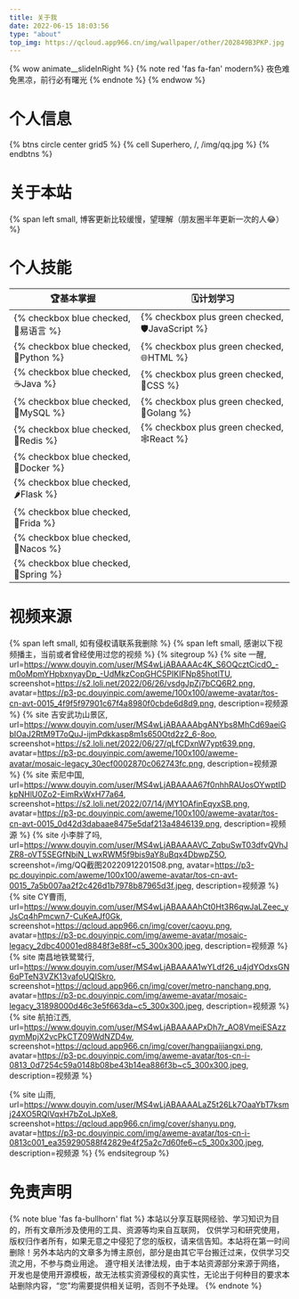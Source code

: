 ```yaml
---
title: 关于我
date: 2022-06-15 18:03:56
type: "about"
top_img: https://qcloud.app966.cn/img/wallpaper/other/202849B3PKP.jpg
---
```


{% wow animate__slideInRight %}
{% note red 'fas fa-fan' modern%}
夜色难免黑凉，前行必有曙光
{% endnote %}
{% endwow %}

# 个人信息

{% btns circle center grid5 %}
{% cell Superhero, /, /img/qq.jpg %}
{% endbtns %}


# 关于本站
{% span left small, 博客更新比较缓慢，望理解（朋友圈半年更新一次的人😂） %}

# 个人技能

🏆基本掌握|🗓️计划学习
---|---
{% checkbox blue checked, 🎯易语言 %}|{% checkbox plus green checked, 🛡️JavaScript %}
{% checkbox blue checked, 🐍Python %}|{% checkbox plus green checked, 🌐HTML %}
{% checkbox blue checked, ☕Java %}|{% checkbox plus green checked, 🎨CSS %}
{% checkbox blue checked, 🐬MySQL %}|{% checkbox plus green checked, 🐁Golang %}
{% checkbox blue checked, 💾Redis %}|{% checkbox plus green checked, 🕸️React %}
{% checkbox blue checked, 🐳Docker %}|
{% checkbox blue checked, 🌶Flask %}|
{% checkbox blue checked, 🍍Frida %}|
{% checkbox blue checked, 🍌Nacos %}|
{% checkbox blue checked, 🍑Spring %}|


# 视频来源
{% span left small, 如有侵权请联系我删除 %}
{% span left small, 感谢以下视频播主，当前或者曾经使用过您的视频 %}
{% sitegroup %}
{% site 一醒, url=https://www.douyin.com/user/MS4wLjABAAAAc4K_S6OQcztCicdO_-m0oMpmYHpbxnyayDp_-UdMkzCopGHC5PIKIFNp85hotlTU, screenshot=https://s2.loli.net/2022/06/26/vsdgJpZj7bCQ6R2.png, avatar=https://p3-pc.douyinpic.com/aweme/100x100/aweme-avatar/tos-cn-avt-0015_4f9f5f97901c67f4a8980f0cbde6d8d9.png, description=视频源 %}
{% site 
吉安武功山景区, url=https://www.douyin.com/user/MS4wLjABAAAAbgANYbs8MhCd69aeiGbIOaJ2RtM9T7oQuJ-ijmPdkkasp8m1s650Otd2z2_6-8oo, screenshot=https://s2.loli.net/2022/06/27/qLfCDxnW7ypt639.png, avatar=https://p3-pc.douyinpic.com/aweme/100x100/aweme-avatar/mosaic-legacy_30ecf0002870c062743fc.png, description=视频源 %}
{% site 
索尼中国, url=https://www.douyin.com/user/MS4wLjABAAAA67f0nhhRAUosOYwptIDkpNHlU0Zo2-EimRxWxH77a64, screenshot=https://s2.loli.net/2022/07/14/jMY1OAfinEqyxSB.png, avatar=https://p3-pc.douyinpic.com/aweme/100x100/aweme-avatar/tos-cn-avt-0015_0d42d3dabaae8475e5daf213a4846139.png, description=视频源 %}
{% site 
小李胖了吗, url=https://www.douyin.com/user/MS4wLjABAAAAVC_ZqbuSwT03dfvQVhJZR8-oVT5SEGfNbiN_LwxRWM5f9bis9aY8uBqx4DbwpZ5O, screenshot=/img/QQ截图20220912201508.png, avatar=https://p3-pc.douyinpic.com/aweme/100x100/aweme-avatar/tos-cn-avt-0015_7a5b007aa2f2c426d1b7978b87965d3f.jpeg, description=视频源 %}
{% site 
CY曹雨, url=https://www.douyin.com/user/MS4wLjABAAAAhCt0Ht3R6qwJaLZeec_yJsCq4hPmcwn7-CuKeAJf0Gk, screenshot=https://qcloud.app966.cn/img/cover/caoyu.png, avatar=https://p3-pc.douyinpic.com/img/aweme-avatar/mosaic-legacy_2dbc40001ed8848f3e88f~c5_300x300.jpeg, description=视频源 %}
{% site 
南昌地铁鹭鹭行, url=https://www.douyin.com/user/MS4wLjABAAAA1wYLdf26_u4jdYOdxsGN6qPTeN3VZK13vafoUQISkro, screenshot=https://qcloud.app966.cn/img/cover/metro-nanchang.png, avatar=https://p3-pc.douyinpic.com/img/aweme-avatar/mosaic-legacy_31898000d46c3e5f663da~c5_300x300.jpeg, description=视频源 %}
{% site 
航拍江西, url=https://www.douyin.com/user/MS4wLjABAAAAPxDh7r_AO8VmeiESAzzqymMpjX2vcPkCTZ09WdNZD4w, screenshot=https://qcloud.app966.cn/img/cover/hangpaijiangxi.png, avatar=https://p3-pc.douyinpic.com/img/aweme-avatar/tos-cn-i-0813_0d7254c59a0148b08be43b14ea886f3b~c5_300x300.jpeg, description=视频源 %}

{% site 
山雨, url=https://www.douyin.com/user/MS4wLjABAAAALaZ5t26Lk7OaaYbT7ksmj24XO5RQlVqxH7bZoLJpXe8, screenshot=https://qcloud.app966.cn/img/cover/shanyu.png, avatar=https://p3-pc.douyinpic.com/img/aweme-avatar/tos-cn-i-0813c001_ea359290588f42829e4f25a2c7d60fe6~c5_300x300.jpeg, description=视频源 %}
{% endsitegroup %}

# 免责声明

{% note blue 'fas fa-bullhorn' flat %}
本站以分享互联网经验、学习知识为目的，所有文章所涉及使用的工具、资源等均来自互联网， 仅供学习和研究使用，版权归作者所有，如果无意之中侵犯了您的版权，请来信告知。本站将在第一时间删除！另外本站内的文章多为博主原创，部分是由其它平台搬迁过来，仅供学习交流之用，不参与商业用途。
遵守相关法律法规，由于本站资源部分来源于网络，开发也是使用开源模板，故无法核实资源侵权的真实性，无论出于何种目的要求本站删除内容，“您”均需要提供相关证明，否则不予处理。
{% endnote %}